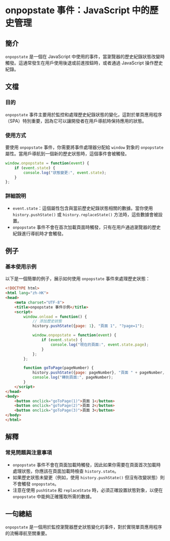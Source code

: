 <!--
Meta Description: # onpopstate 事件：JavaScript 中的歷史管理 ## 簡介 `onpopstate` 是一個在 JavaScript 中使用的事件，當瀏覽器的歷史紀錄狀態改變時觸發。這通常發生在用戶使用後退或前進按鈕時，或者通過 JavaScript 操作歷史紀錄。 ## 文檔 ### 目的 `...
Meta Keywords: onpopstate, event, state, history, button
-->

# onpopstate 事件：JavaScript 中的歷史管理

## 簡介
`onpopstate` 是一個在 JavaScript 中使用的事件，當瀏覽器的歷史紀錄狀態改變時觸發。這通常發生在用戶使用後退或前進按鈕時，或者通過 JavaScript 操作歷史紀錄。

## 文檔
### 目的
`onpopstate` 事件主要用於監控和處理歷史紀錄狀態的變化，這對於單頁應用程序（SPA）特別重要，因為它可以讓開發者在用戶導航時保持應用的狀態。

### 使用方式
要使用 `onpopstate` 事件，你需要將事件處理器分配給 `window` 對象的 `onpopstate` 屬性。當用戶導航到一個新的歷史狀態時，這個事件會被觸發。

```javascript
window.onpopstate = function(event) {
    if (event.state) {
        console.log("狀態變更:", event.state);
    }
};
```

### 詳細說明
- `event.state`：這個屬性包含與當前歷史紀錄狀態相關的數據。當你使用 `history.pushState()` 或 `history.replaceState()` 方法時，這些數據會被設置。
- `onpopstate` 事件不會在首次加載頁面時觸發，只有在用戶通過瀏覽器的歷史紀錄進行導航時才會觸發。

## 例子
### 基本使用示例
以下是一個簡單的例子，展示如何使用 `onpopstate` 事件來處理歷史狀態：

```html
<!DOCTYPE html>
<html lang="zh-HK">
<head>
    <meta charset="UTF-8">
    <title>onpopstate 事件示例</title>
    <script>
        window.onload = function() {
            // 添加歷史狀態
            history.pushState({page: 1}, "頁面 1", "?page=1");

            window.onpopstate = function(event) {
                if (event.state) {
                    console.log("現在的頁面:", event.state.page);
                }
            };
        };

        function goToPage(pageNumber) {
            history.pushState({page: pageNumber}, "頁面 " + pageNumber, "?page=" + pageNumber);
            console.log("轉到頁面:", pageNumber);
        }
    </script>
</head>
<body>
    <button onclick="goToPage(1)">頁面 1</button>
    <button onclick="goToPage(2)">頁面 2</button>
    <button onclick="goToPage(3)">頁面 3</button>
</body>
</html>
```

## 解釋
### 常見問題與注意事項
- `onpopstate` 事件不會在頁面加載時觸發，因此如果你需要在頁面首次加載時處理狀態，你應該在頁面加載時檢查 `history.state`。
- 如果歷史狀態未變更（例如，使用 `history.pushState()` 但沒有改變狀態）則不會觸發 `onpopstate`。
- 注意在使用 `pushState` 和 `replaceState` 時，必須正確設置狀態對象，以便在 `onpopstate` 中能夠正確獲取所需的數據。

## 一句總結
`onpopstate` 是一個用於監控瀏覽器歷史狀態變化的事件，對於實現單頁應用程序的流暢導航至關重要。